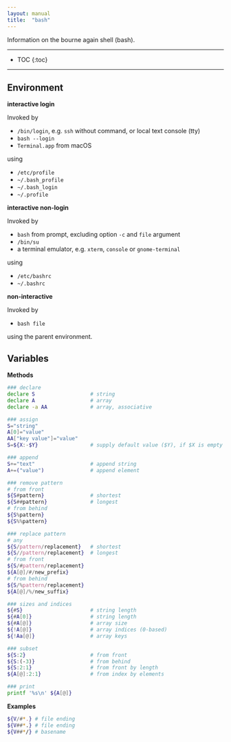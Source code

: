 ```yaml
---
layout: manual
title:  "bash"
---
```


Information on the bourne again shell (bash).

---

* TOC
{:toc}

---

## Environment

**interactive login**

Invoked by

* `/bin/login`, e.g. `ssh` without command, or local text console (tty)
* `bash --login`
* `Terminal.app` from macOS

using

* `/etc/profile`
* `~/.bash_profile`
* `~/.bash_login`
* `~/.profile`

**interactive non-login**

Invoked by

* `bash` from prompt, excluding option `-c` and `file` argument
* `/bin/su`
* a terminal emulator, e.g.  `xterm`, `console` or `gnome-terminal`

using

* `/etc/bashrc`
* `~/.bashrc`

**non-interactive**

Invoked by

* `bash file`

using the parent environment.

## Variables

**Methods**

```bash
### declare
declare S                  # string
declare A                  # array
declare -a AA              # array, associative

### assign
S="string"
A[0]="value"
AA["key value"]="value"
S=${X:-$Y}                 # supply default value ($Y), if $X is empty

### append
S+="text"                  # append string
A+=("value")               # append element

### remove pattern
# from front
${S#pattern}               # shortest
${S##pattern}              # longest
# from behind
${S%pattern}
${S%%pattern}

### replace pattern
# any
${S/pattern/replacement}   # shortest
${S//pattern/replacement}  # longest
# from front
${S/#pattern/replacement}
${A[@]/#/new_prefix}
# from behind
${S/%pattern/replacement}
${A[@]/%/new_suffix}

### sizes and indices
${#S}                      # string length
${#A[0]}                   # string length
${#A[@]}                   # array size
${!A[@]}                   # array indices (0-based)
${!Aa[@]}                  # array keys

### subset
${S:2}                     # from front
${S:(-3)}                  # from behind
${S:2:1}                   # from front by length
${A[@]:2:1}                # from index by elements

### print
printf '%s\n' ${A[@]}
```

**Examples**

```bash
${V/#*.} # file ending
${V##*.} # file ending
${V##*/} # basename
```
